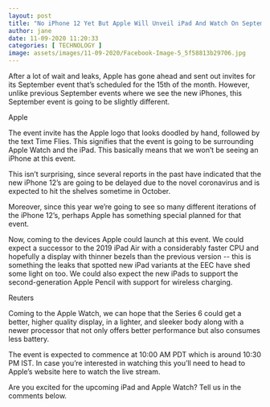 ```yaml
---
layout: post
title: "No iPhone 12 Yet But Apple Will Unveil iPad And Watch On September 15"
author: jane 
date: 11-09-2020 11:20:33 
categories: [ TECHNOLOGY ] 
image: assets/images/11-09-2020/Facebook-Image-5_5f58813b29706.jpg
---
```

After a lot of wait and leaks, Apple has gone ahead and sent out invites for its September event that’s scheduled for the 15th of the month. However, unlike previous September events where we see the new iPhones, this September event is going to be slightly different.

Apple

The event invite has the Apple logo that looks doodled by hand, followed by the text Time Flies. This signifies that the event is going to be surrounding Apple Watch and the iPad. This basically means that we won’t be seeing an iPhone at this event.

This isn’t surprising, since several reports in the past have indicated that the new iPhone 12’s are going to be delayed due to the novel coronavirus and is expected to hit the shelves sometime in October.

Moreover, since this year we’re going to see so many different iterations of the iPhone 12’s, perhaps Apple has something special planned for that event.

Now, coming to the devices Apple could launch at this event. We could expect a successor to the 2019 iPad Air with a considerably faster CPU and hopefully a display with thinner bezels than the previous version -- this is something the leaks that spotted new iPad variants at the EEC have shed some light on too. We could also expect the new iPads to support the second-generation Apple Pencil with support for wireless charging.

Reuters

Coming to the Apple Watch, we can hope that the Series 6 could get a better, higher quality display, in a lighter, and sleeker body along with a newer processor that not only offers better performance but also consumes less battery.



The event is expected to commence at 10:00 AM PDT which is around 10:30 PM IST. In case you’re interested in watching this you’ll need to head to Apple’s website here to watch the live stream.

Are you excited for the upcoming iPad and Apple Watch? Tell us in the comments below.
